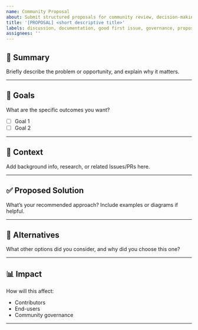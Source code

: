 ```yaml
---
name: Community Proposal
about: Submit structured proposals for community review, decision-making, and governance.
title: '[PROPOSAL] <short descriptive title>'
labels: discussion, documentation, good first issue, governance, proposal
assignees: ''
---
```


## 📝 Summary

Briefly describe the problem or opportunity, and explain why it matters.

---

## 🎯 Goals

What are the specific outcomes you want?

- [ ] Goal 1
- [ ] Goal 2

---

## 📖 Context

Add background info, research, or related Issues/PRs here.

---

## ✅ Proposed Solution

What’s your recommended approach? Include examples or diagrams if helpful.

---

## 🔄 Alternatives

What other options did you consider, and why did you choose this one?

---

## 📊 Impact

How will this affect:

- Contributors
- End-users
- Community governance

---
